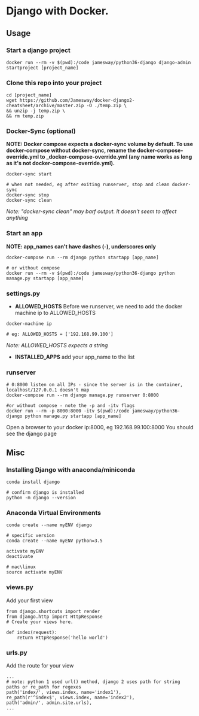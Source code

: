 # Django with Docker.

## Usage
### Start a django project
```
docker run --rm -v $(pwd):/code jamesway/python36-django django-admin startproject [project_name]
```

### Clone this repo into your project
```
cd [project_name]
wget https://github.com/Jamesway/docker-django2-cheatsheet/archive/master.zip -O ./temp.zip \
&& unzip -j temp.zip \
&& rm temp.zip
```

### Docker-Sync (optional)
**NOTE: Docker compose expects a docker-sync volume by default. To use docker-compose without docker-sync, rename the docker-compose-override.yml to _docker-compose-override.yml (any name works as long as it's not docker-compose-override.yml).**
```
docker-sync start

# when not needed, eg after exiting runserver, stop and clean docker-sync
docker-sync stop
docker-sync clean
```
*Note: "docker-sync clean" may barf output. It doesn't seem to affect anything*

### Start an app
**NOTE: app_names can't have dashes (-), underscores only**
```
docker-compose run --rm django python startapp [app_name]

# or without compose
docker run --rm -v $(pwd):/code jamesway/python36-django python manage.py startapp [app_name]
```

### settings.py

- **ALLOWED_HOSTS** Before we runserver, we need to add the docker machine ip to ALLOWED_HOSTS
```
docker-machine ip

# eg: ALLOWED_HOSTS = ['192.168.99.100']
```
*Note: ALLOWED_HOSTS expects a string*

- **INSTALLED_APPS** add your app_name to the list


### runserver
```
# 0:8000 listen on all IPs - since the server is in the container, localhost/127.0.0.1 doesn't map
docker-compose run --rm django manage.py runserver 0:8000

#or without compose - note the -p and -itv flags
docker run --rm -p 8000:8000 -itv $(pwd):/code jamesway/python36-django python manage.py startapp [app_name]
```

Open a browser to your docker ip:8000, eg 192.168.99.100:8000
You should see the django page

## Misc

### Installing Django with anaconda/miniconda
```
conda install django

# confirm django is installed
python -m django --version
```

### Anaconda Virtual Environments
```
conda create --name myENV django

# specific version
conda create --name myENV python=3.5

activate myENV
deactivate

# mac\linux
source activate myENV
```

### views.py
Add your first view
```
from django.shortcuts import render
from django.http import HttpResponse
# Create your views here.

def index(request):
    return HttpResponse('hello world')
```

### urls.py
Add the route for your view
```
...
# note: python 1 used url() method, django 2 uses path for string paths or re_path for regexes
path('index/', views.index, name='index1'),
re_path(r'^index$', views.index, name='index2'),
path('admin/', admin.site.urls),
...
```  
